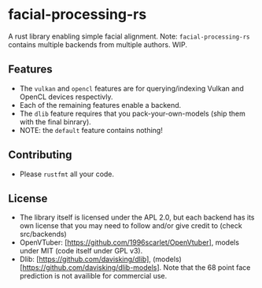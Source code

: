 # facial-processing-rs
A rust library enabling simple facial alignment. Note: `facial-processing-rs` contains multiple backends from multiple authors. WIP.
## Features
 - The `vulkan` and `opencl` features are for querying/indexing Vulkan and OpenCL devices respectivly. 
 - Each of the remaining features enable a backend.
 - The `dlib` feature requires that you pack-your-own-models (ship them with the final binrary). 
 - NOTE: the `default` feature contains nothing!
## Contributing
 - Please `rustfmt` all your code.
## License
 - The library itself is licensed under the APL 2.0, but each backend has its own license that you may need to follow and/or give credit to (check src/backends)
 - OpenVTuber: [https://github.com/1996scarlet/OpenVtuber], models under MIT (code itself under GPL v3). 
 - Dlib: [https://github.com/davisking/dlib], (models)[https://github.com/davisking/dlib-models]. Note that the 68 point face prediction is not availible for commercial use.

 